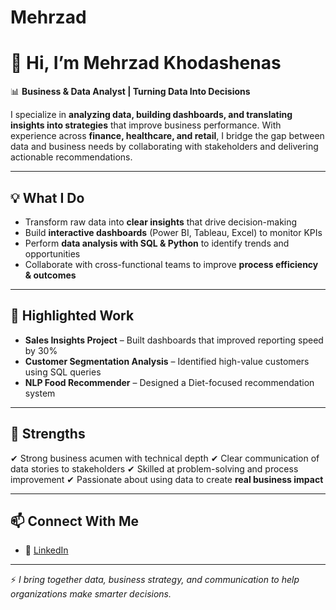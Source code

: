 # Mehrzad

# 👋 Hi, I’m Mehrzad Khodashenas

📊 **Business & Data Analyst | Turning Data Into Decisions**

I specialize in **analyzing data, building dashboards, and translating insights into strategies** that improve business performance. With experience across **finance, healthcare, and retail**, I bridge the gap between data and business needs by collaborating with stakeholders and delivering actionable recommendations.

---

## 💡 What I Do

* Transform raw data into **clear insights** that drive decision-making
* Build **interactive dashboards** (Power BI, Tableau, Excel) to monitor KPIs
* Perform **data analysis with SQL & Python** to identify trends and opportunities
* Collaborate with cross-functional teams to improve **process efficiency & outcomes**

---

## 📂 Highlighted Work

* **Sales Insights Project** – Built dashboards that improved reporting speed by 30%
* **Customer Segmentation Analysis** – Identified high-value customers using SQL queries
* **NLP Food Recommender** – Designed a Diet-focused recommendation system

---

## 🌟 Strengths

✔ Strong business acumen with technical depth
✔ Clear communication of data stories to stakeholders
✔ Skilled at problem-solving and process improvement
✔ Passionate about using data to create **real business impact**

---

## 📫 Connect With Me

* 💼 [LinkedIn](#)

---

⚡ *I bring together data, business strategy, and communication to help organizations make smarter decisions.*
